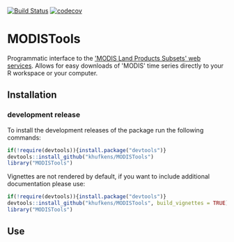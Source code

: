[![Build Status](https://travis-ci.org/khufkens/MODISTools.svg)](https://travis-ci.org/khufkens/MODISTools) [![codecov](https://codecov.io/gh/khufkens/MODISTools/branch/master/graph/badge.svg)](https://codecov.io/gh/khufkens/MODISTools) 

# MODISTools

Programmatic interface to the ['MODIS Land Products Subsets' web services](https://modis.ornl.gov/data/modis_webservice.html). Allows for easy downloads of 'MODIS' time series directly to your R workspace or your computer.

## Installation

### development release

To install the development releases of the package run the following commands:

```r
if(!require(devtools)){install.package("devtools")}
devtools::install_github("khufkens/MODISTools")
library("MODISTools")
```

Vignettes are not rendered by default, if you want to include additional documentation please use:

```r
if(!require(devtools)){install.package("devtools")}
devtools::install_github("khufkens/MODISTools", build_vignettes = TRUE)
library("MODISTools")
```

## Use


